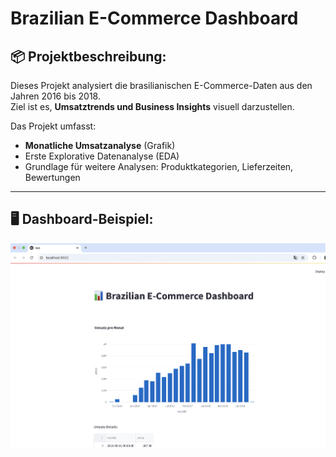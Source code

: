 # Brazilian E-Commerce Dashboard

## 📦 Projektbeschreibung:
Dieses Projekt analysiert die brasilianischen E-Commerce-Daten aus den Jahren 2016 bis 2018.  
Ziel ist es, **Umsatztrends und Business Insights** visuell darzustellen.

Das Projekt umfasst:
- **Monatliche Umsatzanalyse** (Grafik)
- Erste Explorative Datenanalyse (EDA)
- Grundlage für weitere Analysen: Produktkategorien, Lieferzeiten, Bewertungen

---

## 🖥️ Dashboard-Beispiel:
![Dashboard Screenshot](dashboard_screenshot.png)